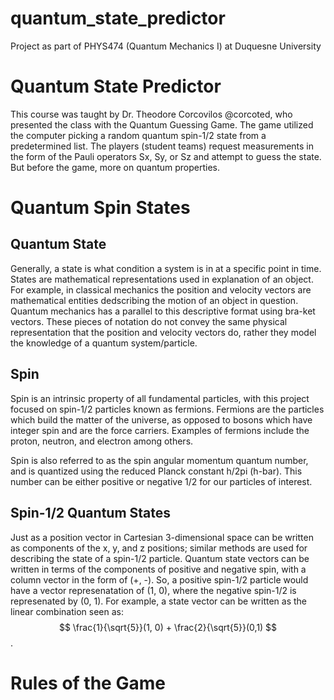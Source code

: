 # quantum_state_predictor
Project as part of PHYS474 (Quantum Mechanics I) at Duquesne University


# Quantum State Predictor
This course was taught by Dr. Theodore Corcovilos @corcoted, who presented the class with the Quantum Guessing Game. The game utilized the computer picking a random quantum spin-1/2 state from a predetermined list. The players (student teams) request measurements in the form of the Pauli operators Sx, Sy, or Sz and attempt to guess the state. But before the game, more on quantum properties.

# Quantum Spin States

## Quantum State
Generally, a state is what condition a system is in at a specific point in time. States are mathematical representations used in explanation of an object. For example, in classical mechanics the position and velocity vectors are mathematical entities dedscribing the motion of an object in question. Quantum mechanics has a parallel to this descriptive format using bra-ket vectors. These pieces of notation do not convey the same physical representation that the position and velocity vectors do, rather they model the knowledge of a quantum system/particle. 


## Spin
Spin is an intrinsic property of all fundamental particles, with this project focused on spin-1/2 particles known as fermions. Fermions are the particles which build the matter of the universe, as opposed to bosons which have integer spin and are the force carriers. Examples of fermions include the proton, neutron, and electron among others. 

Spin is also referred to as the spin angular momentum quantum number, and is quantized using the reduced Planck constant h/2pi (h-bar). This number can be either positive or negative 1/2 for our particles of interest. 

## Spin-1/2 Quantum States
Just as a position vector in Cartesian 3-dimensional space can be written as components of the x, y, and z positions; similar methods are used for describing the state of a spin-1/2 particle. Quantum state vectors can be written in terms of the components of positive and negative spin, with a column vector in the form of (+, -). So, a positive spin-1/2 particle would have a vector represenatation of (1, 0), where the negative spin-1/2 is represenated by (0, 1). For example, a state vector can be written as the linear combination seen as: $$ \frac{1}{\sqrt{5}}(1, 0) + \frac{2}{\sqrt{5}}(0,1) $$. 

# Rules of the Game
